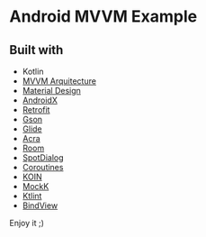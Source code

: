 # Android MVVM Example

## Built with
*  Kotlin
* [MVVM Arquitecture](https://developer.android.com/jetpack/docs/guide)
* [Material Design](https://developer.android.com/guide/topics/ui/look-and-feel)
* [AndroidX](https://developer.android.com/jetpack/androidx)
* [Retrofit](https://github.com/square/retrofit)
* [Gson](https://github.com/google/gson)
* [Glide](https://github.com/bumptech/glide)
* [Acra](https://github.com/ACRA/acra)
* [Room](https://developer.android.com/topic/libraries/architecture/room)
* [SpotDialog](https://github.com/d-max/spots-dialog)
* [Coroutines](https://developer.android.com/topic/libraries/architecture/coroutines)
* [KOIN](https://github.com/InsertKoinIO/koin)
* [MockK](https://github.com/mockk/mockk)
* [Ktlint](https://github.com/pinterest/ktlint)
* [BindView](https://androidstudio.googleblog.com/2019/09/android-studio-36-canary-11-available.html)


Enjoy it ;)
